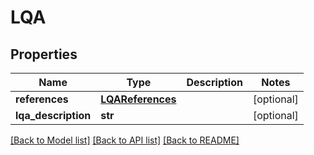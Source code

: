 # LQA

## Properties
Name | Type | Description | Notes
------------ | ------------- | ------------- | -------------
**references** | [**LQAReferences**](LQAReferences.md) |  | [optional] 
**lqa_description** | **str** |  | [optional] 

[[Back to Model list]](../README.md#documentation-for-models) [[Back to API list]](../README.md#documentation-for-api-endpoints) [[Back to README]](../README.md)

